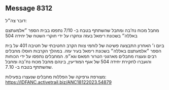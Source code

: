 ## Message 8312

דובר צה״ל:

מחבל מכוח נח’בה ומחבל שהשתתף בטבח ב- 7/10 נתפסו בבית הספר ״אלמעתצם באללה״ בשכונת רימאל בעזה ונחקרו על ידי חוקרי השטח של יחידה 504

ביום ו׳ האחרון התבצעה פשיטה של לוחמי צוות הקרב החטיבתי של חטיבה 401 על בית הספר ״אלמעתצם באללה״ בשכונת רימאל בעיר עזה. במהלך הקרבות חוסלו מחבלים רבים ונעצרו מחבלים מארגוני הטרור חמאס וגא״פ. המחבלים נתפסו על ידי הכוחות והועברו לחקירת יחידה 504 של אגף המודיעין, בינהם מחבל מכוח נח׳בה ומחבל שהשתתף בטבח ב- 7.10.

מצורפת גרפיקה של הפללות מחבלים שנעצרו בפעילות: https://IDFANC.activetrail.biz/ANC18122023.54879

